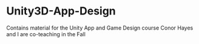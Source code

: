 Unity3D-App-Design
==================

Contains material for the Unity App and Game Design course Conor Hayes and I are co-teaching in the Fall
